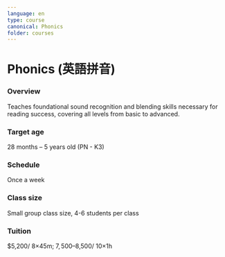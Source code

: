 ```yaml
---
language: en
type: course
canonical: Phonics
folder: courses
---
```

# Phonics (英語拼音)

### Overview
Teaches foundational sound recognition and blending skills necessary for reading success, covering all levels from basic to advanced.

### Target age
28 months – 5 years old (PN - K3)

### Schedule
Once a week

### Class size
Small group class size, 4-6 students per class

### Tuition
$5,200/ 8×45m; $7,500–$8,500/ 10×1h

